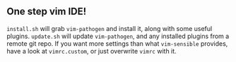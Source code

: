 One step vim IDE!
-----------------

`install.sh` will grab `vim-pathogen` and install it, along with some useful plugins. `update.sh` will update `vim-pathogen`, and any installed plugins from a remote git repo. If you want more settings than what `vim-sensible` provides, have a look at `vimrc.custom`, or just overwrite `vimrc` with it.
